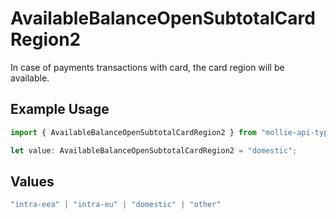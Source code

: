 # AvailableBalanceOpenSubtotalCardRegion2

In case of payments transactions with card, the card region will be available.

## Example Usage

```typescript
import { AvailableBalanceOpenSubtotalCardRegion2 } from "mollie-api-typescript/models/operations";

let value: AvailableBalanceOpenSubtotalCardRegion2 = "domestic";
```

## Values

```typescript
"intra-eea" | "intra-eu" | "domestic" | "other"
```